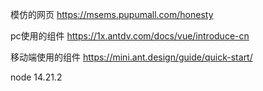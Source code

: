 模仿的网页
https://msems.pupumall.com/honesty  

pc使用的组件
https://1x.antdv.com/docs/vue/introduce-cn

移动端使用的组件
https://mini.ant.design/guide/quick-start/

node
14.21.2
